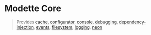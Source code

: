 # Modette Core

> Provides [cache](../features/cache.md), [configurator](../features/configurator.md),
> [console](../features/console.md), [debugging](../features/debugging.md),
> [dependency-injection](../features/dependency-injection.md), [events](../features/events.md),
> [filesystem](../features/filesystem.md), [logging](../features/logging.md), [neon](../features/neon.md)

